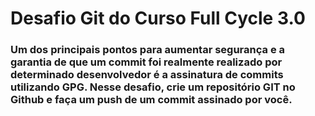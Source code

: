 # Desafio Git do Curso Full Cycle 3.0

### Um dos principais pontos para aumentar segurança e a garantia de que um commit foi realmente realizado por    determinado desenvolvedor é a assinatura de commits utilizando GPG. Nesse desafio, crie um repositório GIT no Github e faça um push de um commit assinado por você.


